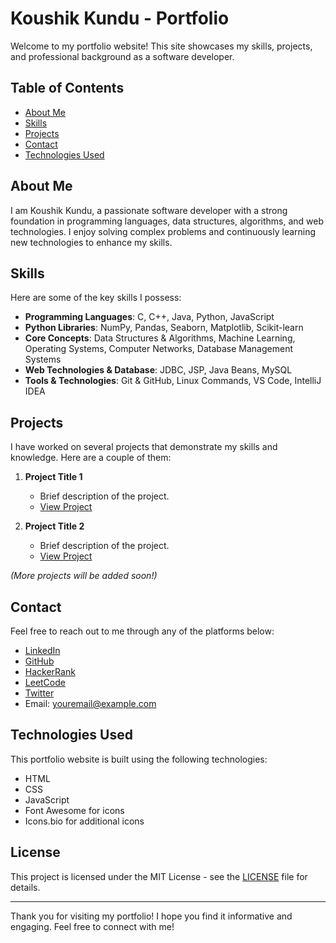 # Koushik Kundu - Portfolio

Welcome to my portfolio website! This site showcases my skills, projects, and professional background as a software developer.

## Table of Contents

- [About Me](#about-me)
- [Skills](#skills)
- [Projects](#projects)
- [Contact](#contact)
- [Technologies Used](#technologies-used)

## About Me

I am Koushik Kundu, a passionate software developer with a strong foundation in programming languages, data structures, algorithms, and web technologies. I enjoy solving complex problems and continuously learning new technologies to enhance my skills.

## Skills

Here are some of the key skills I possess:

- **Programming Languages**: C, C++, Java, Python, JavaScript
- **Python Libraries**: NumPy, Pandas, Seaborn, Matplotlib, Scikit-learn
- **Core Concepts**: Data Structures & Algorithms, Machine Learning, Operating Systems, Computer Networks, Database Management Systems
- **Web Technologies & Database**: JDBC, JSP, Java Beans, MySQL
- **Tools & Technologies**: Git & GitHub, Linux Commands, VS Code, IntelliJ IDEA

## Projects

I have worked on several projects that demonstrate my skills and knowledge. Here are a couple of them:

1. **Project Title 1**
   - Brief description of the project.
   - [View Project](#)

2. **Project Title 2**
   - Brief description of the project.
   - [View Project](#)

*(More projects will be added soon!)*

## Contact

Feel free to reach out to me through any of the platforms below:

- [LinkedIn](https://www.linkedin.com/in/koushikkundu)
- [GitHub](https://github.com/koushikkundu)
- [HackerRank](https://www.hackerrank.com/kouseek)
- [LeetCode](https://leetcode.com/kouscodes)
- [Twitter](https://twitter.com/thekoushikkundu)
- Email: [youremail@example.com](mailto:youremail@example.com)

## Technologies Used

This portfolio website is built using the following technologies:

- HTML
- CSS
- JavaScript
- Font Awesome for icons
- Icons.bio for additional icons

## License

This project is licensed under the MIT License - see the [LICENSE](LICENSE) file for details.

---

Thank you for visiting my portfolio! I hope you find it informative and engaging. Feel free to connect with me!
